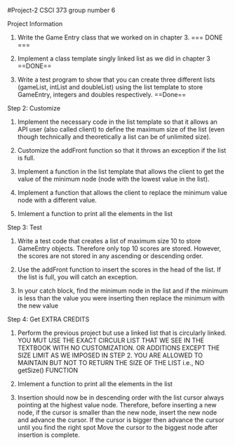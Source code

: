 #Project-2
CSCI 373 group number 6


Project Information


1) Write the Game Entry class that we worked on in chapter 3. === DONE ===

2) Implement a class template singly linked list as we did in chapter 3 ==DONE==

3) Write a test program to show that you can create three different lists (gameList, intList and doubleList) using the list template to store GameEntry, integers and doubles respectively. ==Done==

Step 2: Customize

1) Implement the necessary code in the list template so that it allows an API user (also called client) to define the maximum size of the list  (even though technically and theoretically a list can be of unlimited size).

2) Customize the addFront function so that it  throws an exception if the list is full.

3) Implement a function in the list template that allows the client to get the value of the minimum node (node with the lowest value in the list).

4) Implement a function that  allows the client to replace the minimum value node with a different value.  

5) Imlement a function to print all the elements in the list

Step 3: Test

1) Write a test code that creates a list of maximum size 10 to store GameEntry objects. Therefore only top 10 scores are stored. However,  the scores are not stored in any ascending or descending order.

2) Use the addFront function to insert the scores in the head of the list. If the list is full, you will catch an exception.

3) In your catch block, find the minimum node in the list and if the minimum is less than the value you were inserting then replace the minimum with the new value  

Step 4: Get EXTRA CREDITS

1) Perform the previous project but use a linked list that is circularly linked. YOU MUT USE THE EXACT CIRCULR LIST THAT WE SEE IN THE TEXTBOOK WITH NO CUSTOMIZATION. OR ADDITIONS EXCEPT THE SIZE LIMIT AS WE IMPOSED IN STEP 2. YOU ARE ALLOWED TO MAINTAIN BUT NOT TO RETURN THE SIZE OF THE LIST i.e., NO getSize() FUNCTION  

2)  Imlement a function to print all the elements in the list

3) Insertion should now be in descending order with the list cursor always pointing at the highest value node.  Therefore, before inserting a new node, if the cursor is smaller than the new node,  insert the new node and advance the cursor. If  the cursor is bigger then advance the cursor until you find the right spot  Move the cursor to the biggest node after insertion is complete. 

